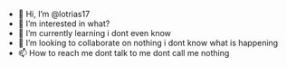 - 👋 Hi, I’m @lotrias17
- 👀 I’m interested in what?
- 🌱 I’m currently learning i dont even know
- 💞️ I’m looking to collaborate on nothing i dont know what is happening
- 📫 How to reach me dont talk to me dont call me nothing

<!---
lotrias17/lotrias17 is a ✨ special ✨ repository because its `README.md` (this file) appears on your GitHub profile.
You can click the Preview link to take a look at your changes.
--->
